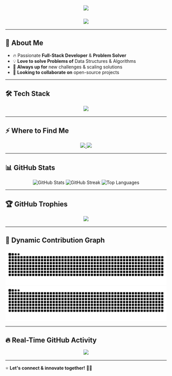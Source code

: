 <!-- 🚀 The World's Most Impressive GitHub Profile README 🚀 -->

<h1 align="center">
  <img src="https://readme-typing-svg.herokuapp.com?font=Fira+Code&size=40&pause=1000&color=007BFF&center=true&vCenter=true&width=900&lines=Hey,+I'm+Aryan+🚀;Full-Stack+Developer+%7C+Problem+Solver;Tech+Enthusiast+%7C+Lifelong+Learner;Always+Pushing+the+Limits!" />
</h1>

<p align="center">
  <img src="https://media.giphy.com/media/hvRJCLFzcasrR4ia7z/giphy.gif" width="60px" />
</p>

---

## 🚀 About Me
- 🔥 Passionate **Full-Stack Developer** & **Problem Solver**  
- 💡 **Love to solve Problems of** Data Structures & Algorithms  
- 🎯 **Always up for** new challenges & scaling solutions  
- 🤝 **Looking to collaborate on** open-source projects  

---

## 🛠️ Tech Stack

<p align="center">
  <img src="https://skillicons.dev/icons?i=c,cpp,java,js,python,react,redux,nodejs,express,mongodb,mysql,html,css,tailwind,bootstrap,git,linux,postman,arduino" />
</p>

---

## ⚡ Where to Find Me

<p align="center">
  <a href="mailto:Aryanchaudhary2629@gmail.com">
    <img src="https://img.shields.io/badge/Gmail-D14836?style=for-the-badge&logo=gmail&logoColor=white" />
  </a>
  <a href="https://www.linkedin.com/in/aryan-chaudhary-83571a252" target="_blank">
    <img src="https://img.shields.io/badge/LinkedIn-0077B5?style=for-the-badge&logo=linkedin&logoColor=white" />
  </a>
</p>

---

## 📊 GitHub Stats 
<p align="center">
  <img src="https://github-readme-stats.vercel.app/api?username=Aryan-chaudhry&show_icons=true&theme=blueberry" alt="GitHub Stats" />
  <img src="https://streak-stats.demolab.com?user=Aryan-chaudhry&theme=blueberry" alt="GitHub Streak" />
  <img src="https://github-readme-stats.vercel.app/api/top-langs/?username=Aryan-chaudhry&layout=compact&theme=blueberry" alt="Top Languages" />
</p>

---

## 🏆 GitHub Trophies 

<p align="center">
  <img src="https://github-profile-trophy.vercel.app/?username=Aryan-chaudhry&theme=onestar&no-frame=true&margin-w=15&column=6" />
</p>

---

## 🎨 Dynamic Contribution Graph 

<p align="center">
  <img src="https://raw.githubusercontent.com/Aryan-chaudhry/Aryan-chaudhry/output/github-contribution-grid-snake-dark.svg#gh-dark-mode-only" />
  <img src="https://raw.githubusercontent.com/Aryan-chaudhry/Aryan-chaudhry/output/github-contribution-grid-snake.svg#gh-light-mode-only" />
</p>

---

## 🔥 Real-Time GitHub Activity 

<p align="center">
  <img src="https://github-readme-activity-graph.vercel.app/graph?username=Aryan-chaudhry&theme=react-dark&bg_color=000000&color=007BFF&line=ff0000&point=ffffff&area=true&hide_border=true" />
</p>

---

⭐ **Let's connect & innovate together!** 🚀🔥
